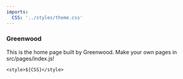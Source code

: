 ```yaml
---
imports:
  CSS: '../styles/theme.css'
---
```


### Greenwood

This is the home page built by Greenwood. Make your own pages in src/pages/index.js!

```render
<style>${CSS}</style>
```